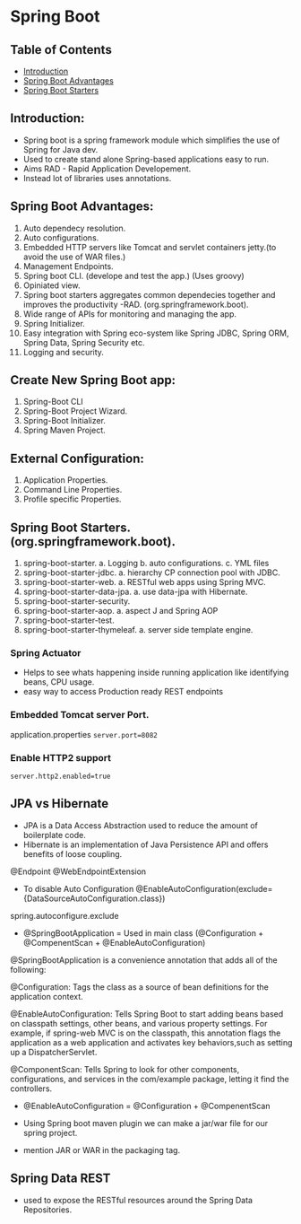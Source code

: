 # Spring Boot

## Table of Contents

   * [Introduction](#Introduction)
   * [Spring Boot Advantages](#Spring-Boot-Advantages)
   * [Spring Boot Starters](#Spring-Boot-Starters)

## Introduction:

* Spring boot is a spring framework module which simplifies the use of Spring for Java dev.
* Used to create stand alone Spring-based applications easy to run.
* Aims RAD - Rapid Application Developement.
* Instead lot of libraries uses annotations.

## Spring Boot Advantages:
1. Auto dependecy resolution.
2. Auto configurations.
3. Embedded HTTP servers like Tomcat and servlet containers jetty.(to avoid the use of WAR files.)
4. Management Endpoints.
5. Spring boot CLI. (develope and test the app.) (Uses groovy)
6. Opiniated view.
7. Spring boot starters aggregates common dependecies together and improves the productivity -RAD. (org.springframework.boot).
8. Wide range of APIs for monitoring and managing the app.
9. Spring Initializer.
10. Easy integration with Spring eco-system like Spring JDBC, Spring ORM, Spring Data, Spring Security etc.
11. Logging and security.


## Create New Spring Boot app:
1. Spring-Boot CLI
2. Spring-Boot Project Wizard.
3. Spring-Boot Initializer.
4. Spring Maven Project. 

## External Configuration:
1.  Application Properties.
2. Command Line Properties.
3. Profile specific Properties.

## Spring Boot Starters.(org.springframework.boot).
1. spring-boot-starter.
	a. Logging
	b. auto configurations.
	c. YML files
2. spring-boot-starter-jdbc.
	a. hierarchy CP connection pool with JDBC.
3. spring-boot-starter-web.
	a. RESTful web apps using Spring MVC.
4. spring-boot-starter-data-jpa.
	a. use data-jpa with Hibernate.
5. spring-boot-starter-security.
6. spring-boot-starter-aop.
	a. aspect J and Spring AOP
7. spring-boot-starter-test.
8. spring-boot-starter-thymeleaf.
	a. server side template engine.


### Spring Actuator
* Helps to see whats happening inside running application like identifying beans, CPU usage.
* easy way to access Production ready REST endpoints 

### Embedded Tomcat server Port.
 application.properties
	`server.port=8082`
	
### Enable HTTP2 support
`server.http2.enabled=true`

## JPA vs Hibernate
* JPA is a Data Access Abstraction used to reduce the amount of boilerplate code.
* Hibernate is an implementation of Java Persistence API and offers benefits of loose coupling.

@Endpoint
@WebEndpointExtension

* To disable Auto Configuration
@EnableAutoConfiguration(exclude={DataSourceAutoConfiguration.class})

spring.autoconfigure.exclude

* @SpringBootApplication = Used in main class  (@Configuration + @CompenentScan + @EnableAutoConfiguration)

@SpringBootApplication is a convenience annotation that adds all of the following:

@Configuration: Tags the class as a source of bean definitions for the application context.

@EnableAutoConfiguration: Tells Spring Boot to start adding beans based on classpath settings, other beans, and various property settings. 
For example, if spring-web MVC is on the classpath, this annotation flags the application as a web application and activates key behaviors,such as setting up a DispatcherServlet.

@ComponentScan: Tells Spring to look for other components, configurations, and services in the com/example package, letting it find the controllers.


* @EnableAutoConfiguration = @Configuration + @CompenentScan

* Using Spring boot maven plugin we can make a jar/war file for our spring project.
* mention JAR or WAR in the packaging tag.

## Spring Data REST
* used to expose the RESTful resources around the Spring Data Repositories.


